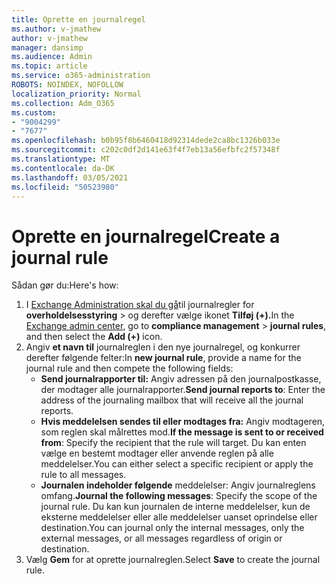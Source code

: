 ```yaml
---
title: Oprette en journalregel
ms.author: v-jmathew
author: v-jmathew
manager: dansimp
ms.audience: Admin
ms.topic: article
ms.service: o365-administration
ROBOTS: NOINDEX, NOFOLLOW
localization_priority: Normal
ms.collection: Adm_O365
ms.custom:
- "9004299"
- "7677"
ms.openlocfilehash: b0b95f8b6460418d92314dede2ca8bc1326b033e
ms.sourcegitcommit: c202c0df2d141e63f4f7eb13a56efbfc2f57348f
ms.translationtype: MT
ms.contentlocale: da-DK
ms.lasthandoff: 03/05/2021
ms.locfileid: "50523980"
---
```

# <a name="create-a-journal-rule"></a><span data-ttu-id="4c316-102">Oprette en journalregel</span><span class="sxs-lookup"><span data-stu-id="4c316-102">Create a journal rule</span></span>

<span data-ttu-id="4c316-103">Sådan gør du:</span><span class="sxs-lookup"><span data-stu-id="4c316-103">Here's how:</span></span>

1. <span data-ttu-id="4c316-104">I [Exchange Administration skal du gå](https://go.microsoft.com/fwlink/p/?linkid=2059104)til journalregler for **overholdelsesstyring**  >  og derefter vælge ikonet **Tilføj (+).**</span><span class="sxs-lookup"><span data-stu-id="4c316-104">In the [Exchange admin center](https://go.microsoft.com/fwlink/p/?linkid=2059104), go to **compliance management** > **journal rules**, and then select the **Add (+)** icon.</span></span>
2. <span data-ttu-id="4c316-105">Angiv **et navn til** journalreglen i den nye journalregel, og konkurrer derefter følgende felter:</span><span class="sxs-lookup"><span data-stu-id="4c316-105">In **new journal rule**, provide a name for the journal rule and then compete the following fields:</span></span>  
    - <span data-ttu-id="4c316-106">**Send journalrapporter til:** Angiv adressen på den journalpostkasse, der modtager alle journalrapporter.</span><span class="sxs-lookup"><span data-stu-id="4c316-106">**Send journal reports to**: Enter the address of the journaling mailbox that will receive all the journal reports.</span></span>  
    - <span data-ttu-id="4c316-107">**Hvis meddelelsen sendes til eller modtages fra:** Angiv modtageren, som reglen skal målrettes mod.</span><span class="sxs-lookup"><span data-stu-id="4c316-107">**If the message is sent to or received from**: Specify the recipient that the rule will target.</span></span> <span data-ttu-id="4c316-108">Du kan enten vælge en bestemt modtager eller anvende reglen på alle meddelelser.</span><span class="sxs-lookup"><span data-stu-id="4c316-108">You can either select a specific recipient or apply the rule to all messages.</span></span>  
    - <span data-ttu-id="4c316-109">**Journalen indeholder følgende** meddelelser: Angiv journalreglens omfang.</span><span class="sxs-lookup"><span data-stu-id="4c316-109">**Journal the following messages**: Specify the scope of the journal rule.</span></span> <span data-ttu-id="4c316-110">Du kan kun journalen de interne meddelelser, kun de eksterne meddelelser eller alle meddelelser uanset oprindelse eller destination.</span><span class="sxs-lookup"><span data-stu-id="4c316-110">You can journal only the internal messages, only the external messages, or all messages regardless of origin or destination.</span></span>
3. <span data-ttu-id="4c316-111">Vælg **Gem** for at oprette journalreglen.</span><span class="sxs-lookup"><span data-stu-id="4c316-111">Select **Save** to create the journal rule.</span></span>
